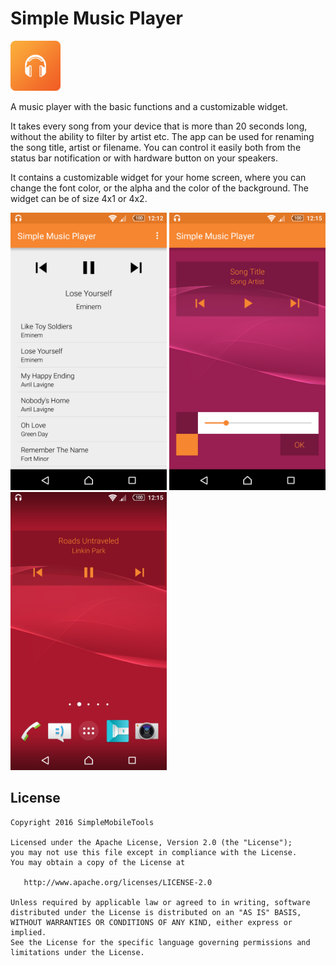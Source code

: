 # Simple Music Player
<img alt="Logo" src="app/src/main/res/mipmap-xxxhdpi/launcher.png" width="80">

A music player with the basic functions and a customizable widget.

It takes every song from your device that is more than 20 seconds long, without the ability to filter by artist etc. The app can be used for renaming the song title, artist or filename. You can control it easily both from the status bar notification or with hardware button on your speakers.

It contains a customizable widget for your home screen, where you can change the font color, or the alpha and the color of the background. The widget can be of size 4x1 or 4x2.

<img alt="App image" src="screenshots/app.png" width="250">
<img alt="App image" src="screenshots/widget_config.png" width="250">
<img alt="App image" src="screenshots/widget.png" width="250">

License
-------
    Copyright 2016 SimpleMobileTools
    
    Licensed under the Apache License, Version 2.0 (the "License");
    you may not use this file except in compliance with the License.
    You may obtain a copy of the License at
    
       http://www.apache.org/licenses/LICENSE-2.0
    
    Unless required by applicable law or agreed to in writing, software
    distributed under the License is distributed on an "AS IS" BASIS,
    WITHOUT WARRANTIES OR CONDITIONS OF ANY KIND, either express or implied.
    See the License for the specific language governing permissions and
    limitations under the License.
